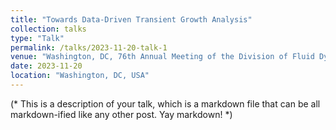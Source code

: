 ```yaml
---
title: "Towards Data-Driven Transient Growth Analysis"
collection: talks
type: "Talk"
permalink: /talks/2023-11-20-talk-1
venue: "Washington, DC, 76th Annual Meeting of the Division of Fluid Dynamics"
date: 2023-11-20
location: "Washington, DC, USA"
---
```


(* This is a description of your talk, which is a markdown file that can be all markdown-ified like any other post. Yay markdown! *)
